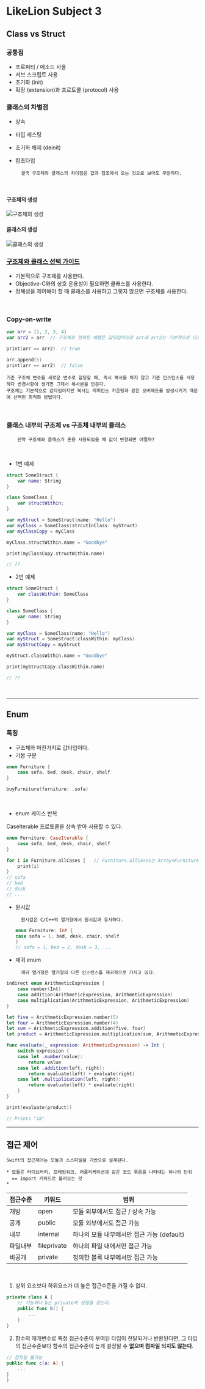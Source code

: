 # LikeLion Subject 3

## Class vs Struct

### 공통점
* 프로퍼티 / 메소드 사용
* 서브 스크립트 사용
* 초기화 (init)
* 확장 (extension)과 프로토콜 (protocol) 사용

### 클래스의 차별점
* 상속
* 타입 캐스팅
* 초기화 해제 (deinit)
* 참조타입

        결국 구조체와 클래스의 차이점은 값과 참조에서 오는 것으로 보아도 무방하다.

    <br/>

#### 구조체의 생성

![구조체의 생성](https://corykim0829.github.io/assets/images/understanding-swift-performance/1-1value-semantics.png)

#### 클래스의 생성

![클래스의 생성](https://corykim0829.github.io/assets/images/understanding-swift-performance/1-2value-semantics.png)


### [구조체와 클래스 선택 가이드](https://developer.apple.com/documentation/swift/choosing-between-structures-and-classes)
* 기본적으로 구조체를 사용한다.
* Objective-C와의 상호 운용성이 필요하면 클래스를 사용한다.
* 정체성을 제어해야 할 때 클래스를 사용하고 그렇지 않으면 구조체를 사용한다.

<br/>

### Copy-on-write

```swift
var arr = [1, 2, 3, 4]
var arr2 = arr  // 구조체로 정의된 배열은 값타입이므로 arr과 arr2는 기본적으로 다르다.

print(arr == arr2)  // true

arr.append(5)
print(arr == arr2)  // false
```

    기존 구조체 변수를 새로운 변수로 할당할 때, 즉시 복사를 하지 않고 기존 인스턴스를 사용하다 변경사항이 생기면 그제서 복사본을 만든다.
    구조체는 기본적으로 값타입이지만 복사는 레퍼런스 카운팅과 같은 오버헤드를 발생시키기 때문에 선택된 최적화 방법이다.

<br/>

### 클래스 내부의 구조체 vs 구조체 내부의 클래스

        만약 구조체와 클래스가 혼용 사용되었을 때 값이 변경되면 어떨까?

<br/>

* 1번 예제

```swift
struct SomeStruct {
    var name: String
}

class SomeClass {
    var structWithin;
}

var myStruct = SomeStruct(name: "Hello")
var myClass = SomeClass(strcutInClass: myStruct)
var myClassCopy = myClass

myClass.structWithin.name = "Goodbye"

print(myClassCopy.structWithin.name)

// ??
```

* 2번 예제

```swift
struct SomeStruct {
    var classWithin: SomeClass
}

class SomeClass {
    var name: String
}

var myClass = SomeClass(name: "Hello")
var myStruct = SomeStruct(classWithin: myClass)
var myStructCopy = myStruct

myStruct.classWithin.name = "Goodbye"

print(myStructCopy.classWithin.name)

// ??
```
<br/>

---
## Enum
### 특징
* 구조체와 마찬가지로 값타입이다.
* 기본 구문
```swift
enum Furniture {
    case sofa, bed, desk, chair, shelf
}

buyFurniture(furniture: .sofa)
```

<br/>

* enum 케이스 반복

CaseIterable 프로토콜을 상속 받아 사용할 수 있다.

```swift
enum Furniture: CaseIterable {
    case sofa, bed, desk, chair, shelf
}

for i in Furniture.allCases {   // Furniture.allCases는 Array<Furniture>을 반환한다.
    print(i)
}
// sofa
// bed
// desk
// ...
```

* 원시값

        원시값은 C/C++의 열거형에서 원시값과 유사하다.
    ```swift
    enum Furniture: Int {
    case sofa = 1, bed, desk, chair, shelf
    }
    // sofa = 1, bed = 2, desk = 3, ...
    ```

* 재귀 enum

        재귀 열거형은 열거형의 다른 인스턴스를 재귀적으로 가지고 있다. 

```swift
indirect enum ArithmeticExpression {
    case number(Int)
    case addition(ArithmeticExpression, ArithmeticExpression)
    case multiplication(ArithmeticExpression, ArithmeticExpression)
}

let five = ArithmeticExpression.number(5)
let four = ArithmeticExpression.number(4)
let sum = ArithmeticExpression.addition(five, four)
let product = ArithmeticExpression.multiplication(sum, ArithmeticExpression.number(2))

func evaluate(_ expression: ArithmeticExpression) -> Int {
    switch expression {
    case let .number(value):
        return value
    case let .addition(left, right):
        return evaluate(left) + evaluate(right)
    case let .multiplication(left, right):
        return evaluate(left) * evaluate(right)
    }
}

print(evaluate(product))

// Prints "18"
```

---

## 접근 제어

    Swift의 접근제어는 모듈과 소스파일을 기반으로 설계된다.

    * 모듈은 라이브러리, 프레임워크, 어플리케이션과 같은 코드 묶음을 나타내는 하나의 단위
      == import 키워드로 불러오는 것
    * 


|접근수준|키워드|범위|
|------|----|---|
개방|open|모듈 외부에서도 접근 / 상속 가능|
공개|public|모듈 외부에서도 접근 가능|
내부|internal|하나의 모듈 내부에서만 접근 가능 (default)|
파일내부|fileprivate|하나의 파일 내에서만 접근 가능|
비공개|private|정의한 블록 내부에서만 접근 가능|

<br/>

1. 상위 요소보다 하위요소가 더 높은 접근수준을 가질 수 없다.

```swift
private class A {
    // 가능하나 b는 private의 성질을 갖는다.
    public func b() {
        ...
    }
}
```

2. 함수의 매개변수로 특정 접근수준이 부여된 타입이 전달되거나 반환된다면, 그 타입의 접근수준보다 함수의 접근수준이 높게 설정될 수 **없으며 컴파일 되지도 않는다**.

```swift
// 컴파일 불가능
public func c(a: A) {
    ...
}
}
```
